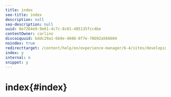 ```yaml
---
title: index
seo-title: index
description: null
seo-description: null
uuid: 0e7264e9-9e61-4c7c-8c81-485135fcc4be
contentOwner: carlino
discoiquuid: bddc29a1-6b9e-4048-8f7e-78b92a566604
noindex: true
redirecttarget: /content/help/en/experience-manager/6-4/sites/developing/using/reference-materials
index: y
internal: n
snippet: y
---
```


# index{#index}

